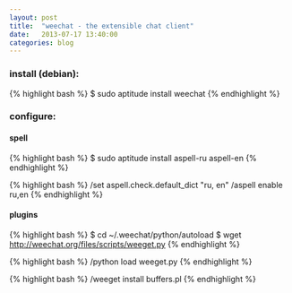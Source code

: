 ```yaml
---
layout: post
title:  "weechat - the extensible chat client"
date:   2013-07-17 13:40:00
categories: blog
---
```


### install (debian):

{% highlight bash %}
$ sudo aptitude install weechat
{% endhighlight %}

### configure:

#### spell

{% highlight bash %}
$ sudo aptitude install aspell-ru aspell-en
{% endhighlight %}

{% highlight bash %}
/set aspell.check.default_dict "ru, en"
/aspell enable ru,en
{% endhighlight %}

#### plugins

{% highlight bash %}
$ cd ~/.weechat/python/autoload
$ wget http://weechat.org/files/scripts/weeget.py
{% endhighlight %}

{% highlight bash %}
/python load weeget.py
{% endhighlight %}

{% highlight bash %}
/weeget install buffers.pl
{% endhighlight %}